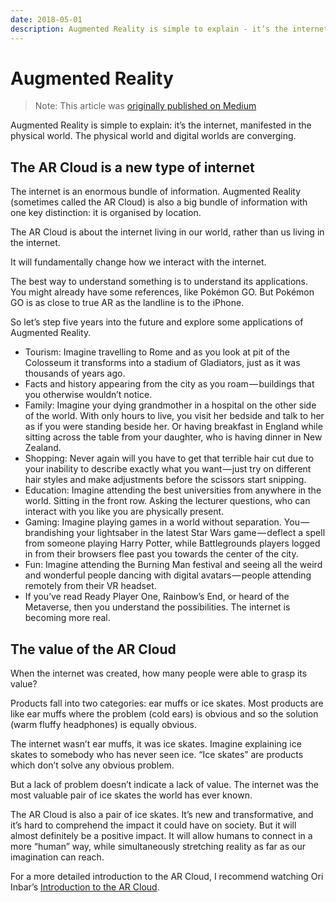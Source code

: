 ```yaml
---
date: 2018-05-01
description: Augmented Reality is simple to explain - it’s the internet, manifested in the physical world. The physical world and digital worlds are converging.
---
```


# Augmented Reality

> Note: This article was [originally published on Medium](https://medium.com/exaquark/whats-the-point-of-the-augmented-reality-f94ec6150c52)

Augmented Reality is simple to explain: it’s the internet, manifested in the physical world. The physical world and digital worlds are converging.

## The AR Cloud is a new type of internet

The internet is an enormous bundle of information. Augmented Reality (sometimes called the AR Cloud) is also a big bundle of information with one key distinction: it is organised by location.

The AR Cloud is about the internet living in our world, rather than us living in the internet.

It will fundamentally change how we interact with the internet.

The best way to understand something is to understand its applications. You might already have some references, like Pokémon GO. But Pokémon GO is as close to true AR as the landline is to the iPhone.

So let’s step five years into the future and explore some applications of Augmented Reality.

- Tourism: Imagine travelling to Rome and as you look at pit of the Colosseum it transforms into a stadium of Gladiators, just as it was thousands of years ago. 
- Facts and history appearing from the city as you roam — buildings that you otherwise wouldn’t notice.
- Family: Imagine your dying grandmother in a hospital on the other side of the world. With only hours to live, you visit her bedside and talk to her as if you were standing beside her. 
Or having breakfast in England while sitting across the table from your daughter, who is having dinner in New Zealand.
- Shopping: Never again will you have to get that terrible hair cut due to your inability to describe exactly what you want — just try on different hair styles and make adjustments before the scissors start snipping.
- Education: Imagine attending the best universities from anywhere in the world. Sitting in the front row. Asking the lecturer questions, who can interact with you like you are physically present.
- Gaming: Imagine playing games in a world without separation. You — brandishing your lightsaber in the latest Star Wars game — deflect a spell from someone playing Harry Potter, while Battlegrounds players logged in from their browsers flee past you towards the center of the city.
- Fun: Imagine attending the Burning Man festival and seeing all the weird and wonderful people dancing with digital avatars — people attending remotely from their VR headset.
- If you’ve read Ready Player One, Rainbow’s End, or heard of the Metaverse, then you understand the possibilities. The internet is becoming more real.

## The value of the AR Cloud

When the internet was created, how many people were able to grasp its value?

Products fall into two categories: ear muffs or ice skates. Most products are like ear muffs where the problem (cold ears) is obvious and so the solution (warm fluffy headphones) is equally obvious.

The internet wasn’t ear muffs, it was ice skates. Imagine explaining ice skates to somebody who has never seen ice. “Ice skates” are products which don’t solve any obvious problem.

But a lack of problem doesn’t indicate a lack of value. The internet was the most valuable pair of ice skates the world has ever known.

The AR Cloud is also a pair of ice skates. It’s new and transformative, and it’s hard to comprehend the impact it could have on society. But it will almost definitely be a positive impact. It will allow humans to connect in a more “human” way, while simultaneously stretching reality as far as our imagination can reach.

For a more detailed introduction to the AR Cloud, I recommend watching Ori Inbar’s [Introduction to the AR Cloud](https://www.youtube.com/watch?v=TAlJ5t73Rr8).